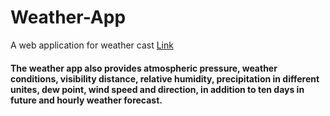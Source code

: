 # Weather-App
A web application for weather cast
<a href="https://visionary-crepe-07528d.netlify.app//">Link</a>
<h4>
  The weather app also provides atmospheric pressure, weather conditions, visibility distance, relative humidity, precipitation in different unites, dew point, wind speed and direction, in addition to ten days in future and hourly weather forecast.
  </h4>
